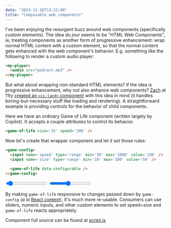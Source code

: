 ```yaml
---
date: "2023-11-26T13:22:00"
title: "Composable web components"
---
```


I've been enjoying the resurgent buzz around web components (specifically custom elements). The idea *du jour* seems to be "HTML Web Components", ie, treating components as another form of progressive enhancement: wrap normal HTML content with a custom element, so that the normal content gets enhanced with the web component's behavior. E.g. something like the following to render a custom audio player:

```html
<my-player>
  <audio src="podcast.mp3" />
</my-player>
```

But what about wrapping non-standard HTML elements? If the idea is progressive enhancement, why not also enhance web components? [Zach](https://github.com/zachleat) at 11ty [created an `<is-land>` component](https://is-land.11ty.dev/) with this idea in mind (it handles boring-but-necessary stuff like loading and rendering). A straightforward example is providing controls for the behavior of child components.

<script type='text/javascript' src='./script.js'></script>
<style>
  svg {
    border: 1px solid var(--primary);
    max-width: 500px;
    max-height: 500px;
  }
</style>

Here we have an ordinary Game of Life component (written largely by Copilot). It accepts a couple attributes to control its behavior.

```html
<game-of-life size='25' speed='100' />
```

<game-of-life size='25' speed='100' />

Now let's create that wrapper component and let *it* set those rules:

```html
<game-config>
  <input name='speed' type='range' min='50' max='1000' value='100' />
  <input name='size' type='range' min='10' max='100' value='50' />

  <game-of-life data-configurable />
</game-config>
```

<game-config>
  <input name='speed' type='range' min='50' max='1000' value='100' />
  <input name='size' type='range' min='10' max='100' value='50' />

  <game-of-life data-configurable />
</game-config>

By making `game-of-life` responsive to changes passed down by `game-config` (*a la* [React context](https://react.dev/learn/passing-data-deeply-with-context)), it's much more re-usable. Consumers can use sliders, numeric inputs, and other custom elements to set speed+size and `game-of-life` reacts appropriately.

Component full source can be found at <a href='./script.js'>script.js</a>

